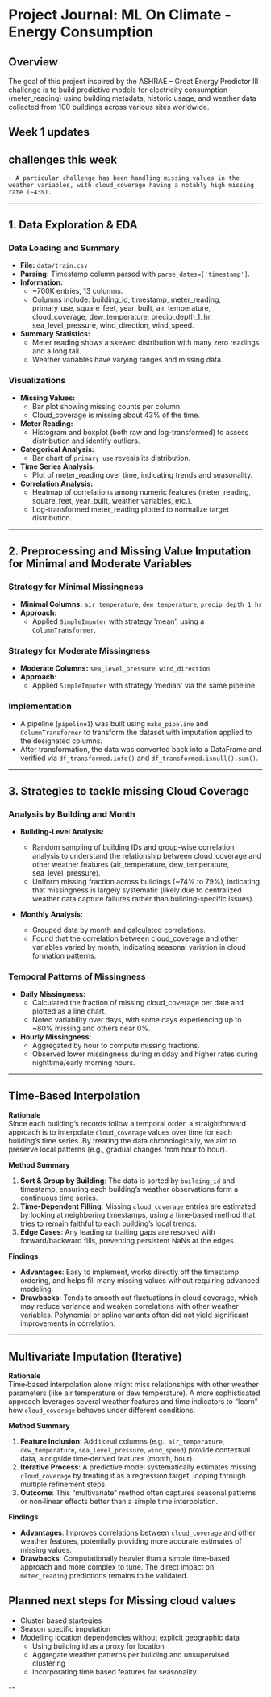 # Project Journal: ML On Climate - Energy Consumption 

## Overview

The goal of this project inspired by the ASHRAE – Great Energy Predictor III challenge is to build predictive models for electricity consumption (meter_reading) using building metadata, historic usage, and weather data collected from 100 buildings across various sites worldwide. 
## Week 1 updates 

## challenges this week
    - A particular challenge has been handling missing values in the weather variables, with cloud_coverage having a notably high missing rate (~43%).

---

## 1. Data Exploration & EDA

### Data Loading and Summary
- **File:** `data/train.csv`
- **Parsing:** Timestamp column parsed with `parse_dates=['timestamp']`.
- **Information:** 
  - ~700K entries, 13 columns.
  - Columns include: building_id, timestamp, meter_reading, primary_use, square_feet, year_built, air_temperature, cloud_coverage, dew_temperature, precip_depth_1_hr, sea_level_pressure, wind_direction, wind_speed.
- **Summary Statistics:**  
  - Meter reading shows a skewed distribution with many zero readings and a long tail.
  - Weather variables have varying ranges and missing data.

### Visualizations
- **Missing Values:**  
  - Bar plot showing missing counts per column.
  - Cloud_coverage is missing about 43% of the time.
- **Meter Reading:**  
  - Histogram and boxplot (both raw and log-transformed) to assess distribution and identify outliers.
- **Categorical Analysis:**  
  - Bar chart of `primary_use` reveals its distribution.
- **Time Series Analysis:**  
  - Plot of meter_reading over time, indicating trends and seasonality.
- **Correlation Analysis:**  
  - Heatmap of correlations among numeric features (meter_reading, square_feet, year_built, weather variables, etc.).
  - Log-transformed meter_reading plotted to normalize target distribution.

---

## 2. Preprocessing and Missing Value Imputation for Minimal and Moderate Variables

### Strategy for Minimal Missingness
- **Minimal Columns:** `air_temperature`, `dew_temperature`, `precip_depth_1_hr`
- **Approach:**  
  - Applied `SimpleImputer` with strategy 'mean', using a `ColumnTransformer`.

### Strategy for Moderate Missingness
- **Moderate Columns:** `sea_level_pressure`, `wind_direction`
- **Approach:**  
  - Applied `SimpleImputer` with strategy 'median' via the same pipeline.

### Implementation
- A pipeline (`pipeline1`) was built using `make_pipeline` and `ColumnTransformer` to transform the dataset with imputation applied to the designated columns.
- After transformation, the data was converted back into a DataFrame and verified via `df_transformed.info()` and `df_transformed.isnull().sum()`.

---

## 3. Strategies to tackle missing Cloud Coverage

### Analysis by Building and Month
- **Building-Level Analysis:**  
  - Random sampling of building IDs and group-wise correlation analysis to understand the relationship between cloud_coverage and other weather features (air_temperature, dew_temperature, sea_level_pressure).
  - Uniform missing fraction across buildings (~74% to 79%), indicating that missingness is largely systematic (likely due to centralized weather data capture failures rather than building-specific issues).

- **Monthly Analysis:**  
  - Grouped data by month and calculated correlations.
  - Found that the correlation between cloud_coverage and other variables varied by month, indicating seasonal variation in cloud formation patterns.

### Temporal Patterns of Missingness
- **Daily Missingness:**  
  - Calculated the fraction of missing cloud_coverage per date and plotted as a line chart.
  - Noted variability over days, with some days experiencing up to ~80% missing and others near 0%.
- **Hourly Missingness:**  
  - Aggregated by hour to compute missing fractions.
  - Observed lower missingness during midday and higher rates during nighttime/early morning hours.

---
## Time‐Based Interpolation

**Rationale**  
Since each building’s records follow a temporal order, a straightforward approach is to interpolate `cloud_coverage` values over time for each building’s time series. By treating the data chronologically, we aim to preserve local patterns (e.g., gradual changes from hour to hour).

**Method Summary**  
1. **Sort & Group by Building**: The data is sorted by `building_id` and timestamp, ensuring each building’s weather observations form a continuous time series.  
2. **Time‐Dependent Filling**: Missing `cloud_coverage` entries are estimated by looking at neighboring timestamps, using a time‐based method that tries to remain faithful to each building’s local trends.  
3. **Edge Cases**: Any leading or trailing gaps are resolved with forward/backward fills, preventing persistent NaNs at the edges.

**Findings**  
- **Advantages**: Easy to implement, works directly off the timestamp ordering, and helps fill many missing values without requiring advanced modeling.  
- **Drawbacks**: Tends to smooth out fluctuations in cloud coverage, which may reduce variance and weaken correlations with other weather variables. Polynomial or spline variants often did not yield significant improvements in correlation.

---

## Multivariate Imputation (Iterative)

**Rationale**  
Time‐based interpolation alone might miss relationships with other weather parameters (like air temperature or dew temperature). A more sophisticated approach leverages several weather features and time indicators to “learn” how `cloud_coverage` behaves under different conditions.

**Method Summary**  
1. **Feature Inclusion**: Additional columns (e.g., `air_temperature`, `dew_temperature`, `sea_level_pressure`, `wind_speed`) provide contextual data, alongside time‐derived features (month, hour).  
2. **Iterative Process**: A predictive model systematically estimates missing `cloud_coverage` by treating it as a regression target, looping through multiple refinement steps.  
3. **Outcome**: This “multivariate” method often captures seasonal patterns or non‐linear effects better than a simple time interpolation.

**Findings**  
- **Advantages**: Improves correlations between `cloud_coverage` and other weather features, potentially providing more accurate estimates of missing values.  
- **Drawbacks**: Computationally heavier than a simple time‐based approach and more complex to tune. The direct impact on `meter_reading` predictions remains to be validated.



## Planned next steps for Missing cloud values
- Cluster based startegies
- Season specific imputation
- Modelling location dependencies without explicit geographic data
    - Using building id as a proxy for location 
    - Aggregate weather patterns per building and unsupervised clustering
    - Incorporating time based features for seasonality

--